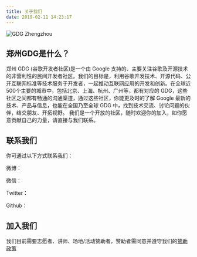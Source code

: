 ```yaml
---
title: 关于我们
date: 2019-02-11 14:23:17
---
```


![GDG Zhengzhou](https://i.loli.net/2019/02/11/5c6137ce04980.png)

## 郑州GDG是什么？

郑州 GDG (谷歌开发者社区)是一个由 Google 支持的、主要关注谷歌及开源技术的非营利性的民间开发者社区。我们的目标是，利用谷歌开发技术、开源代码、公开互联网标准等技术服务于开发者，一起推动互联网应用的开发和创新。在全球近500个主要的城市中，包括北京、上海、杭州、广州等，都有对应的 GDG，这些社区之间都有畅通的沟通渠道，通过这些社区，你能更及时的了解 Google 最新的技术、产品与信息，也能在全国乃至全球 GDG 中，找到技术交流、讨论问题的伙伴，结交朋友、开拓视野。 我们是一个开放的社区，随时欢迎你的加入，如你愿意贡献自己的力量，请直接与我们联系。

## 联系我们

你可通过以下方式联系我们：

微博：

微信：

Twitter：

Github：

## 加入我们

我们目前需要志愿者、讲师、场地/活动赞助者，赞助者需同意并遵守我们的[赞助政策](https://google.com)